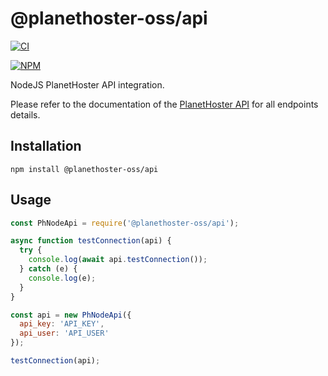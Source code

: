 # @planethoster-oss/api

[![CI](https://github.com/PlanetHoster/ph-node-api/actions/workflows/ci.yml/badge.svg)](https://github.com/PlanetHoster/ph-node-api/actions/workflows/ci.yml)

[![NPM](https://nodei.co/npm/@planethoster-oss/api.png)](https://nodei.co/npm/@planethoster-oss/api/)

NodeJS PlanetHoster API integration.

Please refer to the documentation of the [PlanetHoster API](https://apidoc.planethoster.com/) for all endpoints details.

## Installation
```
npm install @planethoster-oss/api
```

## Usage
```javascript
const PhNodeApi = require('@planethoster-oss/api');

async function testConnection(api) {
  try {
    console.log(await api.testConnection());
  } catch (e) {
    console.log(e);
  }
}

const api = new PhNodeApi({
  api_key: 'API_KEY',
  api_user: 'API_USER'
});

testConnection(api);
```